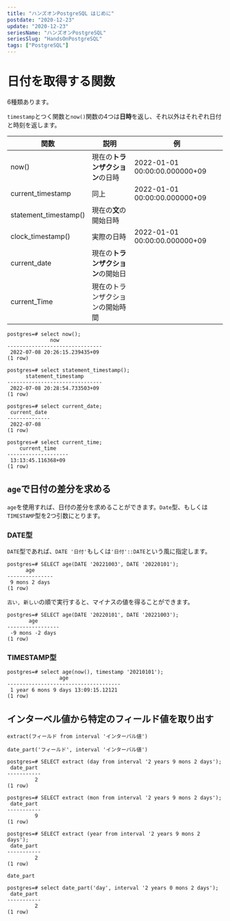 ```yaml
---
title: "ハンズオンPostgreSQL はじめに"
postdate: "2020-12-23"
update: "2020-12-23"
seriesName: "ハンズオンPostgreSQL"
seriesSlug: "HandsOnPostgreSQL"
tags: ["PostgreSQL"]
---
```


# 日付を取得する関数

6種類あります。

`timestamp`とつく関数と`now()`関数の4つは**日時**を返し、それ以外はそれぞれ日付と時刻を返します。

|関数|説明|例|
|---|---|---|
|now()|現在の**トランザクション**の日時|2022-01-01 00:00:00.000000+09|
|current_timestamp|同上|2022-01-01 00:00:00.000000+09|
|statement_timestamp()|現在の**文**の開始日時|
|clock_timestamp()|実際の日時|2022-01-01 00:00:00.000000+09|
|current_date|現在の**トランザクション**の開始日|
|current_Time|現在のトランザクションの開始時間|


```dummy:title=console
postgres=# select now();
              now
-------------------------------
 2022-07-08 20:26:15.239435+09 
(1 row)
```

```dummy:title=console
postgres=# select statement_timestamp();
      statement_timestamp      
-------------------------------
 2022-07-08 20:28:54.733503+09
(1 row)
```

```dummy:title=console
postgres=# select current_date;
 current_date 
--------------
 2022-07-08
(1 row)
```

```dummy
postgres=# select current_time;
    current_time    
--------------------
 13:13:45.116368+09
(1 row)
```


## `age`で日付の差分を求める

`age`を使用すれば、日付の差分を求めることができます。`Date`型、もしくは`TIMESTAMP`型を2つ引数にとります。

### DATE型

`DATE`型であれば、`DATE '日付'`もしくは`'日付'::DATE`という風に指定します。

```dummy:title=console
postgres=# SELECT age(DATE '20221003', DATE '20220101');
      age      
---------------
 9 mons 2 days
(1 row)
```

`古い, 新しい`の順で実行すると、マイナスの値を得ることができます。

```dummy:title=console
postgres=# SELECT age(DATE '20220101', DATE '20221003');
       age       
-----------------
 -9 mons -2 days
(1 row)
```

### TIMESTAMP型

```dummy:title=console
postgres=# select age(now(), timestamp '20210101');
                 age
-------------------------------------
 1 year 6 mons 9 days 13:09:15.12121
(1 row)
```

## インターベル値から特定のフィールド値を取り出す


`extract(フィールド from interval 'インターバル値')`

`date_part('フィールド', interval 'インターバル値')`

```dummy:title=console
postgres=# SELECT extract (day from interval '2 years 9 mons 2 days');
 date_part 
-----------
         2
(1 row)
```

```
postgres=# SELECT extract (mon from interval '2 years 9 mons 2 days');
 date_part 
-----------
         9
(1 row)
```

```
postgres=# SELECT extract (year from interval '2 years 9 mons 2 days');
 date_part 
-----------
         2
(1 row)
```


`date_part`

```dummy:title=console
postgres=# select date_part('day', interval '2 years 0 mons 2 days');
 date_part 
-----------
         2
(1 row)
```
